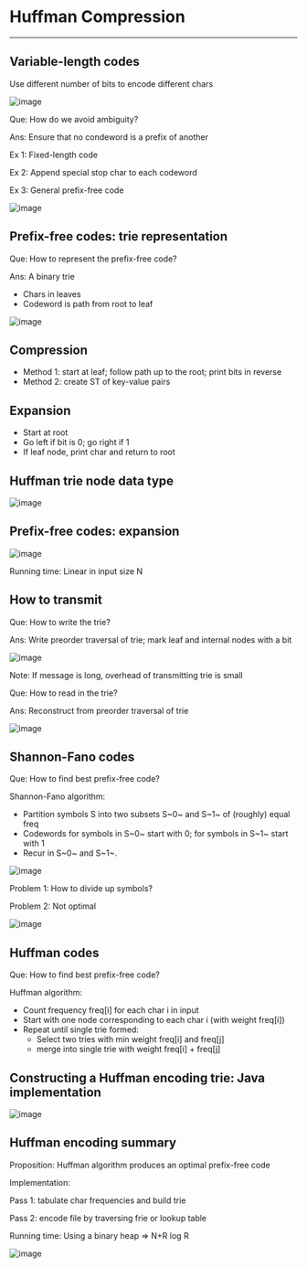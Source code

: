 # Huffman Compression

---

## Variable-length codes

Use different number of bits to encode different chars

![image](media/Huffman-Compression-image1.jpg)

Que: How do we avoid ambiguity?

Ans: Ensure that no condeword is a prefix of another

Ex 1: Fixed-length code

Ex 2: Append special stop char to each codeword

Ex 3: General prefix-free code

![image](media/Huffman-Compression-image2.jpg)

## Prefix-free codes: trie representation

Que: How to represent the prefix-free code?

Ans: A binary trie

- Chars in leaves
- Codeword is path from root to leaf

![image](media/Huffman-Compression-image3.jpg)

## Compression

- Method 1: start at leaf; follow path up to the root; print bits in reverse
- Method 2: create ST of key-value pairs

## Expansion

- Start at root
- Go left if bit is 0; go right if 1
- If leaf node, print char and return to root

## Huffman trie node data type

![image](media/Huffman-Compression-image4.jpg)

## Prefix-free codes: expansion

![image](media/Huffman-Compression-image5.jpg)

Running time: Linear in input size N

## How to transmit

Que: How to write the trie?

Ans: Write preorder traversal of trie; mark leaf and internal nodes with a bit

![image](media/Huffman-Compression-image6.jpg)

Note: If message is long, overhead of transmitting trie is small

Que: How to read in the trie?

Ans: Reconstruct from preorder traversal of trie

![image](media/Huffman-Compression-image7.jpg)

## Shannon-Fano codes

Que: How to find best prefix-free code?

Shannon-Fano algorithm:

- Partition symbols S into two subsets S~0~ and S~1~ of (roughly) equal freq
- Codewords for symbols in S~0~ start with 0; for symbols in S~1~ start with 1
- Recur in S~0~ and S~1~.

![image](media/Huffman-Compression-image8.jpg)

Problem 1: How to divide up symbols?

Problem 2: Not optimal

![image](media/Huffman-Compression-image9.jpg)

## Huffman codes

Que: How to find best prefix-free code?

Huffman algorithm:

- Count frequency freq[i] for each char i in input
- Start with one node corresponding to each char i (with weight freq[i])
- Repeat until single trie formed:
  - Select two tries with min weight freq[i] and freq[j]
  - merge into single trie with weight freq[i] + freq[j]

## Constructing a Huffman encoding trie: Java implementation

![image](media/Huffman-Compression-image10.jpg)

## Huffman encoding summary

Proposition: Huffman algorithm produces an optimal prefix-free code

Implementation:

Pass 1: tabulate char frequencies and build trie

Pass 2: encode file by traversing frie or lookup table

Running time: Using a binary heap => N+R log R

![image](media/Huffman-Compression-image11.png)
